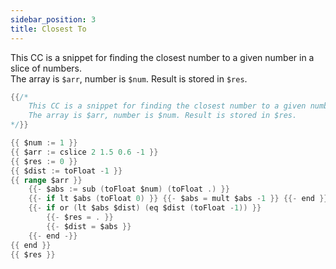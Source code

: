 ```yaml
---
sidebar_position: 3
title: Closest To
---
```


This CC is a snippet for finding the closest number to a given number in a slice of numbers.  
 The array is `$arr`, number is `$num`. Result is stored in `$res`.

```go
{{/*
	This CC is a snippet for finding the closest number to a given number in a slice of numbers.
	The array is $arr, number is $num. Result is stored in $res.
*/}}

{{ $num := 1 }}
{{ $arr := cslice 2 1.5 0.6 -1 }}
{{ $res := 0 }}
{{ $dist := toFloat -1 }}
{{ range $arr }}
	{{- $abs := sub (toFloat $num) (toFloat .) }}
	{{- if lt $abs (toFloat 0) }} {{- $abs = mult $abs -1 }} {{- end }}
	{{- if or (lt $abs $dist) (eq $dist (toFloat -1)) }}
		{{- $res = . }}
		{{- $dist = $abs }}
	{{- end -}}
{{ end }}
{{ $res }}
```
